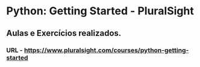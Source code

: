 # Python: Getting Started - PluralSight

## Aulas e Exercícios realizados.

### URL - https://www.pluralsight.com/courses/python-getting-started
